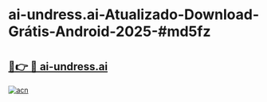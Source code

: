 # ai-undress.ai-Atualizado-Download-Grátis-Android-2025-#md5fz

# <h2><a href="https://ainizakaria.my?title=ai-undress.ai&ref=24M">🔗👉 🔴 ai-undress.ai</a></h2>

[![acn](https://github.com/user-attachments/assets/0f9c940e-d8b0-45ae-aac7-cd30a18b3e1c)](https://ainizakaria.my?title=ai-undress.ai&ref=24M)

